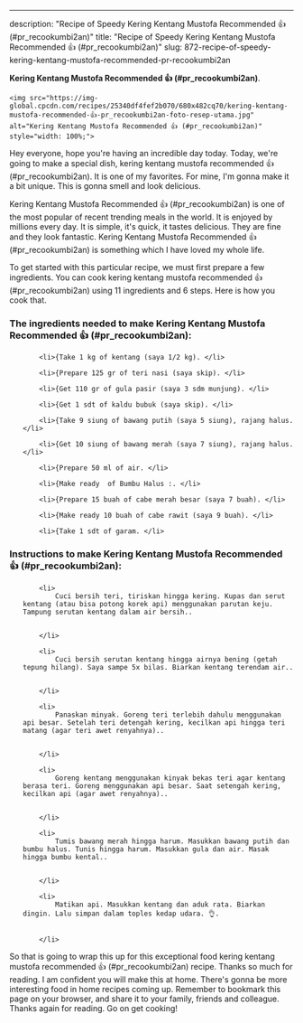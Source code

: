 ---
description: "Recipe of Speedy Kering Kentang Mustofa Recommended 👍 (#pr_recookumbi2an)"
title: "Recipe of Speedy Kering Kentang Mustofa Recommended 👍 (#pr_recookumbi2an)"
slug: 872-recipe-of-speedy-kering-kentang-mustofa-recommended-pr-recookumbi2an

<p>
	<strong>Kering Kentang Mustofa Recommended 👍 (#pr_recookumbi2an)</strong>. 
	
</p>
<p>
	
	<img src="https://img-global.cpcdn.com/recipes/25340df4fef2b070/680x482cq70/kering-kentang-mustofa-recommended-👍-pr_recookumbi2an-foto-resep-utama.jpg" alt="Kering Kentang Mustofa Recommended 👍 (#pr_recookumbi2an)" style="width: 100%;">
	
	
</p>
<p>
	Hey everyone, hope you're having an incredible day today. Today, we're going to make a special dish, kering kentang mustofa recommended 👍 (#pr_recookumbi2an). It is one of my favorites. For mine, I'm gonna make it a bit unique. This is gonna smell and look delicious.
</p>
	
<p>
	Kering Kentang Mustofa Recommended 👍 (#pr_recookumbi2an) is one of the most popular of recent trending meals in the world. It is enjoyed by millions every day. It is simple, it's quick, it tastes delicious. They are fine and they look fantastic. Kering Kentang Mustofa Recommended 👍 (#pr_recookumbi2an) is something which I have loved my whole life.
</p>
<p>
	
</p>

<p>
To get started with this particular recipe, we must first prepare a few ingredients. You can cook kering kentang mustofa recommended 👍 (#pr_recookumbi2an) using 11 ingredients and 6 steps. Here is how you cook that.
</p>

<h3>The ingredients needed to make Kering Kentang Mustofa Recommended 👍 (#pr_recookumbi2an):</h3>

<ol>
	
		<li>{Take 1 kg of kentang (saya 1/2 kg). </li>
	
		<li>{Prepare 125 gr of teri nasi (saya skip). </li>
	
		<li>{Get 110 gr of gula pasir (saya 3 sdm munjung). </li>
	
		<li>{Get 1 sdt of kaldu bubuk (saya skip). </li>
	
		<li>{Take 9 siung of bawang putih (saya 5 siung), rajang halus. </li>
	
		<li>{Get 10 siung of bawang merah (saya 7 siung), rajang halus. </li>
	
		<li>{Prepare 50 ml of air. </li>
	
		<li>{Make ready  of Bumbu Halus :. </li>
	
		<li>{Prepare 15 buah of cabe merah besar (saya 7 buah). </li>
	
		<li>{Make ready 10 buah of cabe rawit (saya 9 buah). </li>
	
		<li>{Take 1 sdt of garam. </li>
	
</ol>
<p>
	
</p>

<h3>Instructions to make Kering Kentang Mustofa Recommended 👍 (#pr_recookumbi2an):</h3>

<ol>
	
		<li>
			Cuci bersih teri, tiriskan hingga kering. Kupas dan serut kentang (atau bisa potong korek api) menggunakan parutan keju. Tampung serutan kentang dalam air bersih..
			
			
		</li>
	
		<li>
			Cuci bersih serutan kentang hingga airnya bening (getah tepung hilang). Saya sampe 5x bilas. Biarkan kentang terendam air..
			
			
		</li>
	
		<li>
			Panaskan minyak. Goreng teri terlebih dahulu menggunakan api besar. Setelah teri detengah kering, kecilkan api hingga teri matang (agar teri awet renyahnya)..
			
			
		</li>
	
		<li>
			Goreng kentang menggunakan kinyak bekas teri agar kentang berasa teri. Goreng menggunakan api besar. Saat setengah kering, kecilkan api (agar awet renyahnya)..
			
			
		</li>
	
		<li>
			Tumis bawang merah hingga harum. Masukkan bawang putih dan bumbu halus. Tunis hingga harum. Masukkan gula dan air. Masak hingga bumbu kental..
			
			
		</li>
	
		<li>
			Matikan api. Masukkan kentang dan aduk rata. Biarkan dingin. Lalu simpan dalam toples kedap udara. 👌.
			
			
		</li>
	
</ol>

<p>
	
</p>

<p>
	So that is going to wrap this up for this exceptional food kering kentang mustofa recommended 👍 (#pr_recookumbi2an) recipe. Thanks so much for reading. I am confident you will make this at home. There's gonna be more interesting food in home recipes coming up. Remember to bookmark this page on your browser, and share it to your family, friends and colleague. Thanks again for reading. Go on get cooking!
</p>
